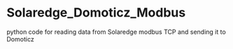 # Solaredge_Domoticz_Modbus
python code for reading data from Solaredge modbus TCP and sending it to Domoticz
